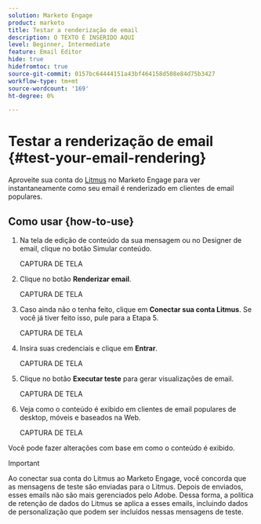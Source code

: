 ```yaml
---
solution: Marketo Engage
product: marketo
title: Testar a renderização de email
description: O TEXTO É INSERIDO AQUI
level: Beginner, Intermediate
feature: Email Editor
hide: true
hidefromtoc: true
source-git-commit: 0157bc64444151a43bf464158d508e84d75b3427
workflow-type: tm+mt
source-wordcount: '169'
ht-degree: 0%

---
```


# Testar a renderização de email {#test-your-email-rendering}

Aproveite sua conta do [Litmus](https://www.litmus.com/email-testing) no Marketo Engage para ver instantaneamente como seu email é renderizado em clientes de email populares.

## Como usar {how-to-use}

1. Na tela de edição de conteúdo da sua mensagem ou no Designer de email, clique no botão Simular conteúdo.

   CAPTURA DE TELA

1. Clique no botão **Renderizar email**.

   CAPTURA DE TELA

1. Caso ainda não o tenha feito, clique em **Conectar sua conta Litmus**. Se você já tiver feito isso, pule para a Etapa 5.

   CAPTURA DE TELA

1. Insira suas credenciais e clique em **Entrar**.

   CAPTURA DE TELA

1. Clique no botão **Executar teste** para gerar visualizações de email.

   CAPTURA DE TELA

1. Veja como o conteúdo é exibido em clientes de email populares de desktop, móveis e baseados na Web.

   CAPTURA DE TELA

Você pode fazer alterações com base em como o conteúdo é exibido.

>[!IMPORTANT]
>
>Ao conectar sua conta do Litmus ao Marketo Engage, você concorda que as mensagens de teste são enviadas para o Litmus. Depois de enviados, esses emails não são mais gerenciados pelo Adobe. Dessa forma, a política de retenção de dados do Litmus se aplica a esses emails, incluindo dados de personalização que podem ser incluídos nessas mensagens de teste.

